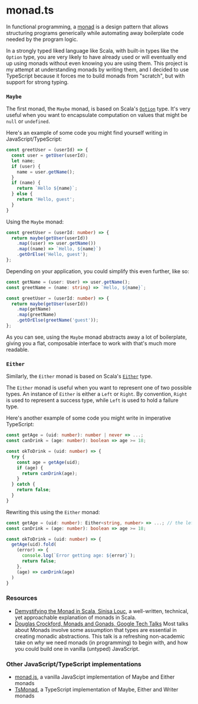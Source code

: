# monad.ts

In functional programming, a [monad](https://en.wikipedia.org/wiki/Monad_(functional_programming)) is a design pattern that allows structuring programs generically while automating away boilerplate code needed by the program logic.

In a strongly typed liked language like Scala, with built-in types like the `Option` type, you are very likely
to have already used or will eventually end up using monads without even knowing you are using them. This project
is my attempt at understanding monads by writing them, and I decided to use TypeScript because it forces me to
build monads from "scratch", but with support for strong typing.

### `Maybe`
The first monad, the `Maybe` monad, is based on Scala's
[`Option`](https://www.scala-lang.org/api/current/scala/Option.html) type. It's very useful when you want
to encapsulate computation on values that might be `null` or `undefined`.

Here's an example of some code you might find yourself writing in JavaScript/TypeScript:

```ts
const greetUser = (userId) => {
  const user = getUser(userId);
  let name;
  if (user) {
    name = user.getName();
  }
  if (name) {
    return `Hello ${name}`;
  } else {
    return 'Hello, guest';
  }   
}
``` 

Using the `Maybe` monad:

```ts
const greetUser = (userId: number) => {
  return maybe(getUser(userId))
    .map((user) => user.getName())
    .map((name) => `Hello, ${name}`)
    .getOrElse('Hello, guest');
};
```

Depending on your application, you could simplify this even further, like so:

```ts
const getName = (user: User) => user.getName();
const greetName = (name: string) => `Hello, ${name}`;

const greetUser = (userId: number) => {
  return maybe(getUser(userId))
    .map(getName)
    .map(greetName)
    .getOrElse(greetName('guest'));
};
``` 

As you can see, using the `Maybe` monad abstracts away a lot of boilerplate, giving you a flat, composable
interface to work with that's much more readable.

### `Either` 
Similarly, the `Either` monad is based on Scala's
[`Either`](https://www.scala-lang.org/api/current/scala/util/Either.html) type.

The `Either` monad is useful when you want to represent one of two possible types. An instance of
`Either` is either a `Left` or `Right`. By convention, `Right` is used to represent a success type, while
`Left` is used to hold a failure type.

Here's another example of some code you might write in imperative TypeScript:

```ts
const getAge = (uid: number): number | never => ...;
const canDrink = (age: number): boolean => age >= 18;

const okToDrink = (uid: number) => {
  try {
    const age = getAge(uid);
    if (age) {
      return canDrink(age);
    } 
  } catch {
    return false;
  }
} 
```

Rewriting this using the `Either` monad:

```ts
const getAge = (uid: number): Either<string, number> => ...; // the left represents an error string
const canDrink = (age: number): boolean => age >= 18;

const okToDrink = (uid: number) => {
  getAge(uid).fold(
    (error) => {
      console.log(`Error getting age: ${error}`);
      return false;
    },
    (age) => canDrink(age)
  )
}
```

### Resources
- [Demystifying the Monad in Scala, Sinisa Louc](https://medium.com/free-code-camp/demystifying-the-monad-in-scala-cc716bb6f534), a well-written, technical, yet approachable explanation of monads in Scala.
- [Douglas Crockford, Monads and Gonads, Google Tech Talks](https://www.youtube.com/watch?v=b0EF0VTs9Dc) Most talks about Monads involve some assumption that types are essential in creating
monadic abstractions. This talk is a refreshing non-academic take on _why_ we need monads (in programming) to begin with, and how you could build one in vanilla (untyped) JavaScript.

### Other JavaScript/TypeScript implementations 
- [monad.js](https://github.com/chrislewis/monad.js), a vanilla JavaScipt implementation of Maybe and Either monads
- [TsMonad](https://github.com/cbowdon/TsMonad), a TypeScript implementation of Maybe, Either and Writer monads